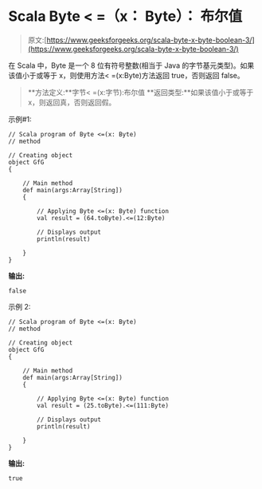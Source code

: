 # Scala Byte < =（x： Byte）： 布尔值

> 原文:[https://www.geeksforgeeks.org/scala-byte-x-byte-boolean-3/](https://www.geeksforgeeks.org/scala-byte-x-byte-boolean-3/)

在 Scala 中，Byte 是一个 8 位有符号整数(相当于 Java 的字节基元类型)。如果该值小于或等于 x，则使用方法< =(x:Byte)方法返回 true，否则返回 false。

> **方法定义:**字节< =(x:字节):布尔值
> **返回类型:**如果该值小于或等于 x，则返回真，否则返回假。

示例#1:

```
// Scala program of Byte <=(x: Byte)
// method 

// Creating object 
object GfG 
{ 

    // Main method 
    def main(args:Array[String]) 
    { 

        // Applying Byte <=(x: Byte) function 
        val result = (64.toByte).<=(12:Byte) 

        // Displays output 
        println(result) 

    } 
} 
```

**输出:**

```
false
```

示例 2:

```
// Scala program of Byte <=(x: Byte)
// method 

// Creating object 
object GfG 
{ 

    // Main method 
    def main(args:Array[String]) 
    { 

        // Applying Byte <=(x: Byte) function 
        val result = (25.toByte).<=(111:Byte) 

        // Displays output 
        println(result) 

    } 
} 
```

**输出:**

```
true
```